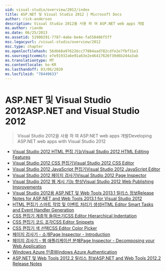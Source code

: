 ```yaml
---
uid: visual-studio/overview/2012/index
title: ASP.NET 및 Visual Studio 2012 | Microsoft Docs
author: rick-anderson
description: Visual Studio 2012을 사용 하 여 ASP.NET web apps 개발
ms.author: riande
ms.date: 06/25/2013
ms.assetid: 51900291-7787-4a6e-be4e-fa558486f5ff
msc.legacyurl: /visual-studio/overview/2012
msc.type: chapter
ms.openlocfilehash: 56db68a976226cc77084aad782cdfe2e7fbf31e1
ms.sourcegitcommit: e7e91932a6e91a63e2e46417626f39d6b244a3ab
ms.translationtype: MT
ms.contentlocale: ko-KR
ms.lasthandoff: 03/06/2020
ms.locfileid: "78449633"
---
```

# <a name="aspnet-and-visual-studio-2012"></a><span data-ttu-id="3f70f-103">ASP.NET 및 Visual Studio 2012</span><span class="sxs-lookup"><span data-stu-id="3f70f-103">ASP.NET and Visual Studio 2012</span></span>

> <span data-ttu-id="3f70f-104">Visual Studio 2012을 사용 하 여 ASP.NET web apps 개발</span><span class="sxs-lookup"><span data-stu-id="3f70f-104">Developing ASP.NET web apps with Visual Studio 2012</span></span>

- [<span data-ttu-id="3f70f-105">Visual Studio 2012 HTML 편집 기능</span><span class="sxs-lookup"><span data-stu-id="3f70f-105">Visual Studio 2012 HTML Editing Features</span></span>](visual-studio-2012-html-editing-features.md)
- [<span data-ttu-id="3f70f-106">Visual Studio 2012 CSS 편집기</span><span class="sxs-lookup"><span data-stu-id="3f70f-106">Visual Studio 2012 CSS Editor</span></span>](visual-studio-2012-css-editor.md)
- [<span data-ttu-id="3f70f-107">Visual Studio 2012 JavaScript 편집기</span><span class="sxs-lookup"><span data-stu-id="3f70f-107">Visual Studio 2012 JavaScript Editor</span></span>](visual-studio-2012-javascript-editor.md)
- [<span data-ttu-id="3f70f-108">Visual Studio 2012 페이지 검사기</span><span class="sxs-lookup"><span data-stu-id="3f70f-108">Visual Studio 2012 Page Inspector</span></span>](visual-studio-2012-page-inspector.md)
- [<span data-ttu-id="3f70f-109">Visual Studio 2012 웹 게시 기능 향상</span><span class="sxs-lookup"><span data-stu-id="3f70f-109">Visual Studio 2012 Web Publishing Improvements</span></span>](visual-studio-2012-web-publishing-improvements.md)
- [<span data-ttu-id="3f70f-110">Visual Studio 2012용 ASP.NET 및 Web Tools 2013.1 릴리스 정보</span><span class="sxs-lookup"><span data-stu-id="3f70f-110">Release Notes for ASP.NET and Web Tools 2013.1 for Visual Studio 2012</span></span>](aspnet-and-web-tools-20131-for-visual-studio-2012.md)
- [<span data-ttu-id="3f70f-111">HTML 편집기 스마트 작업 및 이벤트 처리기 생성</span><span class="sxs-lookup"><span data-stu-id="3f70f-111">HTML Editor Smart Tasks and Event Handler Generation</span></span>](visual-studio-vnext-videos-html-editor-smart-tasks-and-event-handler-generation.md)
- [<span data-ttu-id="3f70f-112">CSS 편집기 계층적 들여쓰기</span><span class="sxs-lookup"><span data-stu-id="3f70f-112">CSS Editor Hierarchical Indentation</span></span>](visual-studio-vnext-videos-css-editor-hierarchical-indentation.md)
- [<span data-ttu-id="3f70f-113">CSS 편집기 코드 조각</span><span class="sxs-lookup"><span data-stu-id="3f70f-113">CSS Editor Snippets</span></span>](visual-studio-vnext-videos-css-editor-snippets.md)
- [<span data-ttu-id="3f70f-114">CSS 편집기 색 선택</span><span class="sxs-lookup"><span data-stu-id="3f70f-114">CSS Editor Color Picker</span></span>](visual-studio-vnext-videos-css-editor-color-picker.md)
- [<span data-ttu-id="3f70f-115">페이지 검사기 - 소개</span><span class="sxs-lookup"><span data-stu-id="3f70f-115">Page Inspector - Introduction</span></span>](visual-studio-vnext-videos-page-inspector-introduction.md)
- [<span data-ttu-id="3f70f-116">페이지 검사기 - 웹 애플리케이션 분해</span><span class="sxs-lookup"><span data-stu-id="3f70f-116">Page Inspector - Decomposing your Web Application</span></span>](visual-studio-vnext-videos-page-inspector-decomposing-your-web-application.md)
- [<span data-ttu-id="3f70f-117">Windows Azure 인증</span><span class="sxs-lookup"><span data-stu-id="3f70f-117">Windows Azure Authentication</span></span>](windows-azure-authentication.md)
- [<span data-ttu-id="3f70f-118">ASP.NET 및 Web Tools 2012.2 릴리스 정보</span><span class="sxs-lookup"><span data-stu-id="3f70f-118">ASP.NET and Web Tools 2012.2 Release Notes</span></span>](aspnet-and-web-tools-20122-release-notes-rtw.md)

